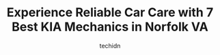 ---
layout: ampstory
image: https://images.unsplash.com/photo-1490274494753-fd4f84681e7c?ixlib=rb-4.0.3&ixid=MnwxMjA3fDB8MHxwaG90by1wYWdlfHx8fGVufDB8fHx8&auto=format&fit=crop&w=640&h=853&q=80
author: techidn
featured: false
description: When it comes to finding reliable automotive experts in Norfolk VA, USA, look no further than the 7 best KIA Mechanic in the area. With their exceptional skills and dedication to providing t
title: Experience Reliable Car Care with 7 Best KIA Mechanics in Norfolk VA
cover:
   title: Experience Reliable Car Care with 7 Best KIA Mechanics in Norfolk VA
   subtitle: Rickpate
   background: https://images.unsplash.com/photo-1490274494753-fd4f84681e7c?ixlib=rb-4.0.3&ixid=MnwxMjA3fDB8MHxwaG90by1wYWdlfHx8fGVufDB8fHx8&auto=format&fit=crop&w=640&h=853&q=80

pages: 
 - layout: thirds
   top: <h1>#1 518 Auto Sales</h1>
   bottom: "<p>I wanted to wait a little before I left my review. Ive had my vehicle now for a few months and it is seriously the best vehicle Ive had hands down. Everyone that I </p>"
   background: https://www.knot35.com/toplist/wp-content/uploads/2023/06/best-kia-mechanic-1-in-norfolk-va-1685834101.jpeg
   backgroundblur: true
 - layout: thirds
   top: <h1>#2 First Team Kia</h1>
   bottom: "<p>4834 Bridge Rd, Suffolk, VA 23435, United States</p>"
   background: https://www.knot35.com/toplist/wp-content/uploads/2023/06/best-kia-mechanic-2-in-norfolk-va-1685834101.jpeg
   cta:
      link: https://www.knot35.com/toplist/experience-reliable-car-care-with-7-best-kia-mechanics-in-norfolk-va/
      text: Experience Reliable Car Care with 7 Best KIA Mechanics in Norfolk VA
 - layout: thirds
   top: <h1>#3 Princess Anne Automotive Center</h1>
   bottom: "<p>5333 E Princess Anne Rd, Norfolk, VA 23502, United States</p>"
   background: https://www.knot35.com/toplist/wp-content/uploads/2023/06/best-kia-mechanic-3-in-norfolk-va-1685834102.jpeg
   cta:
      link: https://www.knot35.com/toplist/experience-reliable-car-care-with-7-best-kia-mechanics-in-norfolk-va/
      text: Experience Reliable Car Care with 7 Best KIA Mechanics in Norfolk VA
 - layout: thirds
   top: <h1>#4 Caliber Collision</h1>
   bottom: "<p>7615 Merritt St, Norfolk, VA 23513, United States</p>"
   background: https://images.unsplash.com/photo-1527066579998-dbbae57f45ce?ixlib=rb-4.0.3&ixid=MnwxMjA3fDB8MHxwaG90by1wYWdlfHx8fGVufDB8fHx8&auto=format&fit=crop&w=640&h=853&q=80
   cta:
      link: https://www.knot35.com/toplist/experience-reliable-car-care-with-7-best-kia-mechanics-in-norfolk-va/
      text: Experience Reliable Car Care with 7 Best KIA Mechanics in Norfolk VA
 - layout: thirds
   top: <h1>#5 Precise Auto Care</h1>
   bottom: "<p>2480 E Little Creek Rd, Norfolk, VA 23518, United States</p>"
   background: https://images.unsplash.com/photo-1597773150796-e5c14ebecbf5?ixlib=rb-4.0.3&ixid=MnwxMjA3fDB8MHxwaG90by1wYWdlfHx8fGVufDB8fHx8&auto=format&fit=crop&w=640&h=853&q=80
   cta:
      link: https://www.knot35.com/toplist/experience-reliable-car-care-with-7-best-kia-mechanics-in-norfolk-va/
      text: Experience Reliable Car Care with 7 Best KIA Mechanics in Norfolk VA
 - layout: thirds
   top: <h1>#6 Bay Service & Collision Center</h1>
   bottom: "<p>6936 N Military Hwy, Norfolk, VA 23518, United States</p>"
   background: https://images.unsplash.com/photo-1489648022186-8f49310909a0?ixlib=rb-4.0.3&ixid=MnwxMjA3fDB8MHxwaG90by1wYWdlfHx8fGVufDB8fHx8&auto=format&fit=crop&w=640&h=853&q=80
   cta:
      link: https://www.knot35.com/toplist/experience-reliable-car-care-with-7-best-kia-mechanics-in-norfolk-va/
      text: Experience Reliable Car Care with 7 Best KIA Mechanics in Norfolk VA
 - layout: thirds
   top: <h1>#7 Midway Auto Repair</h1>
   bottom: "<p>220 E 25th St, Norfolk, VA 23504, United States</p>"
   background: https://images.unsplash.com/photo-1567095761054-7a02e69e5c43?ixlib=rb-4.0.3&ixid=MnwxMjA3fDB8MHxwaG90by1wYWdlfHx8fGVufDB8fHx8&auto=format&fit=crop&w=640&h=853&q=80
   cta:
      link: https://www.knot35.com/toplist/experience-reliable-car-care-with-7-best-kia-mechanics-in-norfolk-va/
      text: Experience Reliable Car Care with 7 Best KIA Mechanics in Norfolk VA
 - layout: thirds
   middle: Continue reading...
   background: https://images.unsplash.com/photo-1608501821300-4f99e58bba77?ixlib=rb-4.0.3&ixid=MnwxMjA3fDB8MHxwaG90by1wYWdlfHx8fGVufDB8fHx8&auto=format&fit=crop&w=640&h=853&q=80
   cta:
      link: https://www.knot35.com/toplist/experience-reliable-car-care-with-7-best-kia-mechanics-in-norfolk-va/
      text: Experience Reliable Car Care with 7 Best KIA Mechanics in Norfolk VA
      
---
